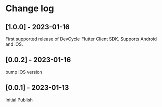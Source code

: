 # Change log

## [1.0.0] - 2023-01-16
First supported release of DevCycle Flutter Client SDK. Supports Android and iOS.

## [0.0.2] - 2023-01-16
bump iOS version

## [0.0.1] - 2023-01-13
Initial Publish

